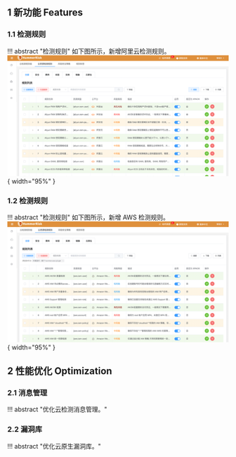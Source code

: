 ## 1 新功能 Features

### 1.1 检测规则

!!! abstract "检测规则"
    如下图所示，新增阿里云检测规则。
![新功能](../img/release/1.5.0/img.png){ width="95%" }

### 1.2 检测规则

!!! abstract "检测规则"
    如下图所示，新增 AWS 检测规则。
![新功能](../img/release/1.5.0/img_1.png){ width="95%" }


## 2 性能优化 Optimization

### 2.1 消息管理

!!! abstract "优化云检测消息管理。"

### 2.2 漏洞库

!!! abstract "优化云原生漏洞库。"
